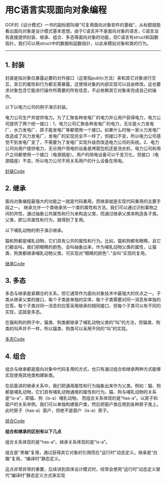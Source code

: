 <!--
 * @FileName: 
 * @Author: YangSL
 * @Date: 2022-03-01 18:08:05
 * @LastEditTime: 2022-03-01 18:24:08
 * @Description: 
-->
# 用C语言实现面向对象编程

GOF的《设计模式》一书的副标题叫做“可复用面向对象软件的基础”，从标题就能看出面向对象是设计模式基本思想。由于C语言并不是面向对象的语言，C语言没有直接提供封装、继承、组合、多态等面向对象的功能，但C语言有struct和函数指针。我们可以用struct中的数据和函数指针，以此来模拟对象和类的行为。

---

## 1. 封装
封装是指对象仅暴露必要的对外接口（这里指public方法）来和其它对象进行交互，其它的属性和行为都无需暴露，这使得对象的内部实现可以自由修改。这也要求对象包含它能进行操作所需要的所有信息，不必依赖其它对象来完成自己的操作。

以下以电力公司的例子演示封装。

电力公司生产并提供电力。为了汇聚各种发电厂的电力并让用户获得电力，电力公司提供了两个统一接口：1、电力公司汇聚各种发电厂的电力，无论是火力发电厂、水力发电厂、原子能发电厂等都使用一个接口。如果什么时候一家火力发电厂改造成了风力发电厂，发电厂的实现完全不一样了，但接口不变，所以电力公司感觉不到发电厂变了，不需要为了发电厂实现升级而改造电力公司的系统。2、电力公司向用户提供电力，无论用户用电的设备是烤面包机还是洗衣机，电力公司和用户之间都使用一个接口（电源插座）。用户的用电设备可以千变万化，但接口（电源插座）不变。所以电力公司不用关系用户的什么设备在用电。

 [封装Code](./encapsul.c)
## 2. 继承
面向对象编程最强大的功能之一就是代码重用，而继承就是实现代码重用的主要手段之一。
继承允许一个类继承另一个类的属性和方法。我们可以通过识别事物之间的共性，通过抽象公共属性和行为来构造父类，而通过继承父类来构造各子类。父类，即公共属性和行为，就得到了复用。

以下哺乳动物的例子演示继承。

猫和狗都是哺乳动物，它们具有公共的属性和行为。比如，猫和狗都有眼睛，且它们都会叫。我们把眼睛的颜色、会叫抽象出来，作为哺乳动物父类的属性，让猫类、狗类都继承哺乳动物父类，可实现对”眼睛的颜色“、”会叫“实现的复用。

 [继承Code](./inherit.c)

## 3. 多态
多态与继承是紧耦合的关系，但它通常作为面向对象技术中最强大的优点之一。子类从继承父类的接口，每个子类是单独的实体，每个子类需要对同一消息有单独的应答。每个子类对同一消息的应答采用继承的相同接口，但每个子类可以有不同的实现，这就是多态。

在猫和狗的例子中，猫类、狗类都继承了哺乳动物父类的“叫”的方法，但猫类、狗类的叫声并不一样，所以猫类、狗类可以采用不同的“叫”的实现。

[多态Code](./polym.c)

## 4. 组合
组合与继承都是面向对象中代码复用的方式，也只有通过组合和继承两种方式能够实现使用其他类构建新类。

在前面讲的继承关系中，我们把通用属性和行为抽象出来作为父类。例如：猫、狗都是哺乳动物，它们具有哺乳动物通用的属性和行为。猫、狗与哺乳动物的关系是“is-a”，即猫、狗（is-a）哺乳动物。
而组合关系体现的是“has-a”。以房子和窗户的关系举例。我们可以单独构建窗户类，然后把窗户类应用到各种房子类上。此时房子（has-a）窗户，但绝不是窗户（is-a）房子。

[组合Code](./combination.c)

**组合和继承的区别有以下几点**

组合关系体现的是“has-a”。继承关系体现的是“is-a”。

组合是“黑箱”复用，通过获得其它对象的引用而在“运行时”动态定义。继承是“白箱”复用，“编译时”静态定义。

这点非常非常的重要，后续讲到具体设计模式时，经常会使用“运行时”动态定义替代“编译时”静态定义方式来实现






